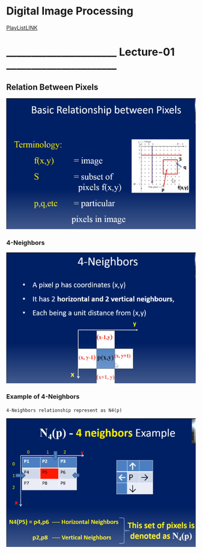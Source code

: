 
# Digital Image Processing

[PlayListLINK](https://www.youtube.com/watch?v=N7CY0IqGpXQ&list=PLd7ZnpYrroloHZN6Tc-mLSUifWobdFctR&ab_channel=TheVertex)

# ______________________ Lecture-01 ______________________

## Relation Between Pixels

![Alt text](image.png)

### 4-Neighbors 

![Alt text](image-1.png)

### Example of 4-Neighbors

`4-Neighbors relationship represent as N4(p)`

![Alt text](image-2.png)

